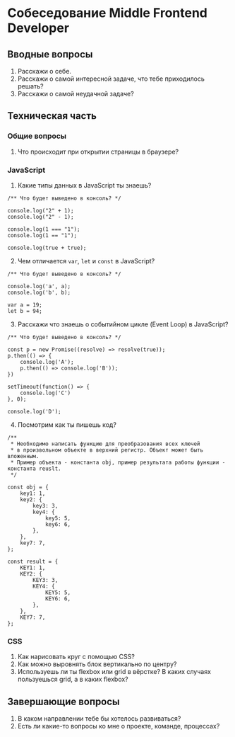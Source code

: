 # Собеседование Middle Frontend Developer

## Вводные вопросы
1. Расскажи о себе.
2. Расскажи о самой интересной задаче, что тебе приходилось решать?
3. Расскажи о самой неудачной задаче?

## Техническая часть

### Общие вопросы
1. Что происходит при открытии страницы в браузере?

### JavaScript
1. Какие типы данных в JavaScript ты знаешь?
```
/** Что будет выведено в консоль? */

console.log("2" + 1);
console.log("2" - 1);

console.log(1 === "1");
console.log(1 == "1");

console.log(true + true);
```
2. Чем отличается `var`, `let` и `const` в JavaScript?
```
/** Что будет выведено в консоль? */

console.log('a', a);
console.log('b', b);

var a = 19;
let b = 94;
```
3. Расскажи что знаешь о событийном цикле (Event Loop) в JavaScript?
```
/** Что будет выведено в консоль? */

const p = new Promise((resolve) => resolve(true));
p.then(() => {
    console.log('A');
    p.then(() => console.log('B'));
})

setTimeout(function() => {
    console.log('C')
}, 0);

console.log('D');
```
4. Посмотрим как ты пишешь код?
```
/** 
 * Необходимо написать функцию для преобразования всех ключей 
 * в произвольном объекте в верхний регистр. Объект может быть вложенным. 
 * Пример объекта - константа obj, пример результата работы функции - константа reuslt.
 */

const obj = { 
    key1: 1,
    key2: {
        key3: 3,
        key4: {
            key5: 5,
            key6: 6,
        },
    },
    key7: 7,
};

const result = {
    KEY1: 1,
    KEY2: {
        KEY3: 3,
        KEY4: {
            KEY5: 5,
            KEY6: 6,
        },
    },
    KEY7: 7,
};
```

### CSS
1. Как нарисовать круг с помощью CSS?
2. Как можно выровнять блок вертикально по центру?
3. Используешь ли ты flexbox или grid в вёрстке? В каких случаях пользуешься grid, а в каких flexbox?

## Завершающие вопросы
1. В каком направлении тебе бы хотелось развиваться?
2. Есть ли какие-то вопросы ко мне о проекте, команде, процессах?
